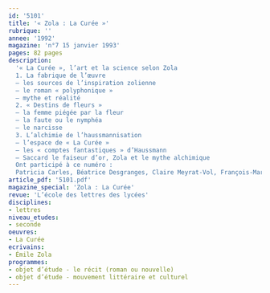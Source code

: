 ```yaml
---
id: '5101'
title: '« Zola : La Curée »'
rubrique: ''
annee: '1992'
magazine: 'n°7 15 janvier 1993'
pages: 82 pages
description: 
  '« La Curée », l’art et la science selon Zola 
  1. La fabrique de l’œuvre 
  – les sources de l’inspiration zolienne 
  – le roman « polyphonique » 
  – mythe et réalité
  2. « Destins de fleurs »
  – la femme piégée par la fleur 
  – la faute ou le nymphéa 
  – le narcisse
  3. L’alchimie de l’haussmannisation 
  – l’espace de « La Curée » 
  – les « comptes fantastiques » d’Haussmann 
  – Saccard le faiseur d’or, Zola et le mythe alchimique
  Ont participé à ce numéro :
  Patricia Carles, Béatrice Desgranges, Claire Meyrat-Vol, François-Marie Mourad'
article_pdf: '5101.pdf'
magazine_special: 'Zola : La Curée'
revue: 'L’école des lettres des lycées'
disciplines:
- lettres
niveau_etudes:
- seconde
oeuvres:
- La Curée
ecrivains:
- Émile Zola
programmes:
- objet d’étude - le récit (roman ou nouvelle)
- objet d’étude - mouvement littéraire et culturel
---
```

